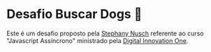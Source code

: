 # Desafio Buscar Dogs :dog:

Este é um desafio proposto pela [Stephany Nusch](https://github.com/stebsnusch) referente ao curso "Javascript Assíncrono" ministrado pela [Digital Innovation One](https://digitalinnovation.one/).
